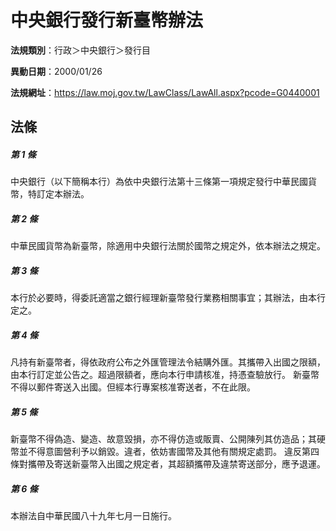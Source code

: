 # 中央銀行發行新臺幣辦法

**法規類別**：行政＞中央銀行＞發行目

**異動日期**：2000/01/26  

**法規網址**：https://law.moj.gov.tw/LawClass/LawAll.aspx?pcode=G0440001





## 法條
##### 第 1 條
中央銀行（以下簡稱本行）為依中央銀行法第十三條第一項規定發行中華民國貨幣，特訂定本辦法。

##### 第 2 條
中華民國貨幣為新臺幣，除適用中央銀行法關於國幣之規定外，依本辦法之規定。

##### 第 3 條
本行於必要時，得委託適當之銀行經理新臺幣發行業務相關事宜；其辦法，由本行定之。

##### 第 4 條
凡持有新臺幣者，得依政府公布之外匯管理法令結購外匯。其攜帶入出國之限額，由本行訂定並公告之。超過限額者，應向本行申請核准，持憑查驗放行。
新臺幣不得以郵件寄送入出國。但經本行專案核准寄送者，不在此限。

##### 第 5 條
新臺幣不得偽造、變造、故意毀損，亦不得仿造或販賣、公開陳列其仿造品；其硬幣並不得意圖營利予以銷毀。違者，依妨害國幣及其他有關規定處罰。
違反第四條對攜帶及寄送新臺幣入出國之規定者，其超額攜帶及違禁寄送部分，應予退運。

##### 第 6 條
本辦法自中華民國八十九年七月一日施行。


